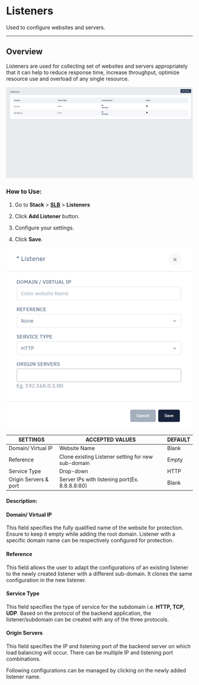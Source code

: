 # Listeners
Used to configure websites and servers.

---

## Overview

Listeners are used for collecting set of websites and servers appropriately that it can help to reduce response time, increase throughput, optimize resource use and overload of any single resource.

![Listener1](/img/adc/v6/docs/listener1.png)

### How to Use:

1. Go to **Stack** > [**SLB**](/adc/docs) > **Listeners** 

2. Click **Add Listener** button.

3. Configure your settings.

4. Click **Save**.

![Listener2](/img/adc/v6/docs/listener2.png)

| SETTINGS              | ACCEPTED VALUES                                    | DEFAULT |
|-----------------------|----------------------------------------------------|---------|
| Domain/ Virtual IP    | Website Name                                       | Blank   |
| Reference             | Clone existing Listener setting for new sub-domain | Empty   |
| Service Type          | Drop-down                                          | HTTP    |
| Origin Servers & port | Server IPs with listening port(Ex. 8.8.8.8:80)     | Blank   |

#### Description:

#### Domain/ Virtual IP

This field specifies the fully qualified name of the website for protection. Ensure to keep it empty while adding the root domain. Listener with a specific domain name can be respectively configured for protection.

#### Reference

This field allows the user to adapt the configurations of an existing listener to the newly created listener with a different sub-domain. It clones the same configuration in the new listener.

#### Service Type

This field specifies the type of service for the subdomain i.e. **HTTP, TCP, UDP**. Based on the protocol of the backend application, the listener/subdomain can be created with any of the three protocols.

#### Origin Servers

This field specifies the IP and listening port of the backend server on which load balancing will occur. There can be multiple IP and listening port combinations.

Following configurations can be managed by clicking on the newly added listener name.
